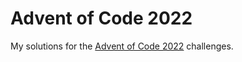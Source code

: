 # Advent of Code 2022

My solutions for the [Advent of Code 2022](https://adventofcode.com/2022) challenges.